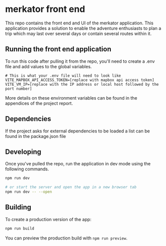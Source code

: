 # merkator front end

This repo contains the front end and UI of the merkator application.  This application provides a solution to enable the adventure enthusiasts to plan a trip which may last over several days or contain several routes within it.

## Running the front end application

To run this code after pulling it from the repo, you'll need to create a .env file and add values to the global variables.

```env
# This is what your .env file will need to look like 
VITE_MAPBOX_API_ACCESS_TOKEN=[replace with mapbox api access token]
VITE_VM_IP=[replace with the IP address or local host followed by the port number]
```
More details on these environment variables can be found in the appendices of the project report.

## Dependencies
If the project asks for external dependencies to be loaded a list can be found in the package.json file

## Developing

Once you've pulled the repo, run the application in dev mode using the following commands.

```bash
npm run dev

# or start the server and open the app in a new browser tab
npm run dev -- --open
```

## Building

To create a production version of the app:

```bash
npm run build
```

You can preview the production build with `npm run preview`.